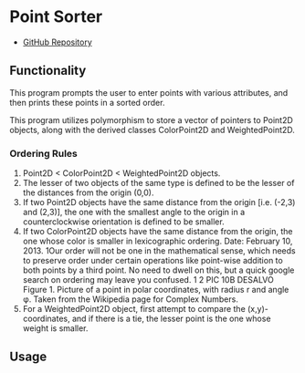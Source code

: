 # Point Sorter

* [GitHub Repository](https://github.com/colinmcdaniel/Point-Sorter)

## Functionality

This program prompts the user to enter points with various attributes, and then prints these points in a sorted order.

This program utilizes polymorphism to store a vector of pointers to Point2D objects, along with the derived classes ColorPoint2D and WeightedPoint2D.

### Ordering Rules
1. Point2D < ColorPoint2D < WeightedPoint2D objects.
2. The lesser of two objects of the same type is defined to be the lesser of the distances from the origin (0,0).
  1. If two Point2D objects have the same distance from the origin [i.e. (-2,3) and (2,3)], the one with the smallest angle to the origin in a counterclockwise orientation is defined to be smaller.
  2. If two ColorPoint2D objects have the same distance from the origin, the one whose color is smaller in lexicographic ordering.
Date: February 10, 2013.
1Our order will not be one in the mathematical sense, which needs to preserve order under certain operations like point-wise addition to both points by a third point. No need to dwell on this, but a quick google search on ordering may leave you confused.
 1
2
PIC 10B DESALVO
 Figure 1. Picture of a point in polar coordinates, with radius r and angle φ. Taken from the Wikipedia page for Complex Numbers.
6. For a WeightedPoint2D object, first attempt to compare the (x,y)-coordinates, and if there is a tie, the lesser point is the one whose weight is smaller.

## Usage



